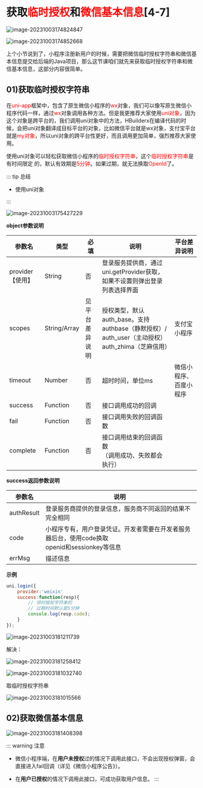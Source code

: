 # 获取<font color='red'>临时授权</font>和<font color='red'>微信基本信息</font>[4-7]

![image-20231003174824847](07获取临时授权和微信基本信息4-7.assets/image-20231003174824847.png)



![image-20231003174852668](07获取临时授权和微信基本信息4-7.assets/image-20231003174852668.png)

上个小节说到了，小程序注册新用户的时候，需要把微信临时授权字符串和微信基本信息提交给后端的Java项目，那么这节课咱们就先来获取临时授权字符串和微信基本信息，这部分内容很简单。



## 01)获取临时授权字符串

在<font color='red'>uni-app</font>框架中，包含了原生微信小程序的<font color='red'>wx</font>对象，我们可以像写原生微信小程序代码一样，通过<font color='red'>wx</font>对象调用各种方法。但是我更推荐大家使用<font color='red'>uni对象</font>，因为这个对象是跨平台的，我们调用uni对象中的方法，HBuilderx在编译代码的时候，会把uni对象翻译成目标平台的对象，比如微信平台就是wx对象，支付宝平台就是<font color='red'>my对象</font>，所以uni对象的跨平台性更好，而且调用更加简单，强烈推荐大家使用。

使用uni对象可以轻松获取微信小程序的<font color='red'>临时授权字符串</font>，这个<font color='red'>临时授权字符串</font>是有时间限定
的，默认有效期是<font color='red'>5分钟</font>。如果过期，就无法换取<font color='red'>OpenId</font>了。



::: tip 总结

- 使用uni对象

:::

![image-20231003175427229](07获取临时授权和微信基本信息4-7.assets/image-20231003175427229.png)

**object参数说明**

| 参数名           | 类型         | 必填           | 说明                                                         | 平台差异说明           |
| ---------------- | ------------ | -------------- | ------------------------------------------------------------ | ---------------------- |
| provider【使用】 | String       | 否             | 登录服务提供商，通过uni.getProvider获取，如果不设置则弹出登录列表选择界面 |                        |
| scopes           | String/Array | 见平台差异说明 | 授权类型，默认auth_base。支持<br/>authbase（静默授权）/<br/>auth_user（主动授权）<br/>auth_zhima（芝麻信用） | 支付宝小程序           |
| timeout          | Number       | 否             | 超时时间，单位ms                                             | 微信小程序、百度小程序 |
| success          | Function     | 否             | 接口调用成功的回调                                           |                        |
| fail             | Function     | 否             | 接口调用失败的回调函数                                       |                        |
| complete         | Function     | 否             | 接口调用结束的回调函数<br/>（调用成功、失败都会执行）        |                        |

**success返回参数说明**

| 参数名     | 说明                                                         |
| ---------- | ------------------------------------------------------------ |
| authResult | 登录服务商提供的登录信息，服务商不同返回的结果不完全相同     |
| code       | 小程序专有，用户登录凭证。开发者需要在开发者服务器后台，使用code换取<br/>openid和sessionkey等信息 |
| errMsg     | 描述信息                                                     |

**示例**

```js
uni.login({
    provider:'weixin'
    success:function(resp){
        // 领时授权字符串的
        // 过期时间默认是5分钟
        console.log(resp.code);
    }
});
```



![image-20231003181211739](07获取临时授权和微信基本信息4-7.assets/image-20231003181211739.png)

解决：

![image-20231003181258412](07获取临时授权和微信基本信息4-7.assets/image-20231003181258412.png)



![image-20231003181032740](07获取临时授权和微信基本信息4-7.assets/image-20231003181032740.png)



取临时授权字符串

![image-20231003181015566](07获取临时授权和微信基本信息4-7.assets/image-20231003181015566.png)



## 02)获取微信基本信息

![image-20231003181408398](07获取临时授权和微信基本信息4-7.assets/image-20231003181408398.png)

::: warning 注意

- 微信小程序端，在**用户未授权**过的情况下调用此接口，不会出现授权弹窗，会直接进入fail回调（详见《微信小程序公告》）。

- 在**用户已授权**的情况下调用此接口，可成功获取用户信息。
  :::





































































